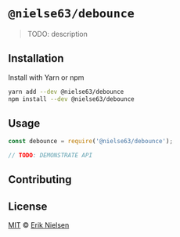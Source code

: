 # `@nielse63/debounce`

> TODO: description

## Installation

Install with Yarn or npm

```bash
yarn add --dev @nielse63/debounce
npm install --dev @nielse63/debounce
```

## Usage

```js
const debounce = require('@nielse63/debounce');

// TODO: DEMONSTRATE API
```

## Contributing

## License

[MIT](https://github.com/nielse63/nielse63/blob/master/LICENSE) © [Erik Nielsen](https://312development.com)
